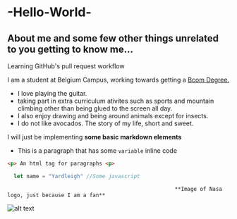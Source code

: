 # -Hello-World-
## About me and some few other things unrelated to you getting to know me...
Learning GitHub's pull request workflow

I am a student at Belgium Campus, working towards getting a [Bcom Degree.](https://www.belgiumcampus.ac.za/bachelor-of-computing)

- I love playing the guitar.
- taking part in extra curriculum ativites such as sports and mountain climbing other than being glued to the screen all day.
- I also enjoy drawing and being around animals except for insects.
- I do not like avocados. The story of my life, short and sweet.

I will just be implementing **some basic markdown elements**

- This is a paragraph that has some `variable` inline code

```html
<p> An html tag for paragraphs <p>
```
  
```javascript
  let name = "Yardleigh" //Some javascript
```
                                                         **Image of Nasa logo, just because I am a fan**
![alt text](https://www.nasa.gov/sites/default/files/thumbnails/image/nasa-logo-web-rgb.png)

